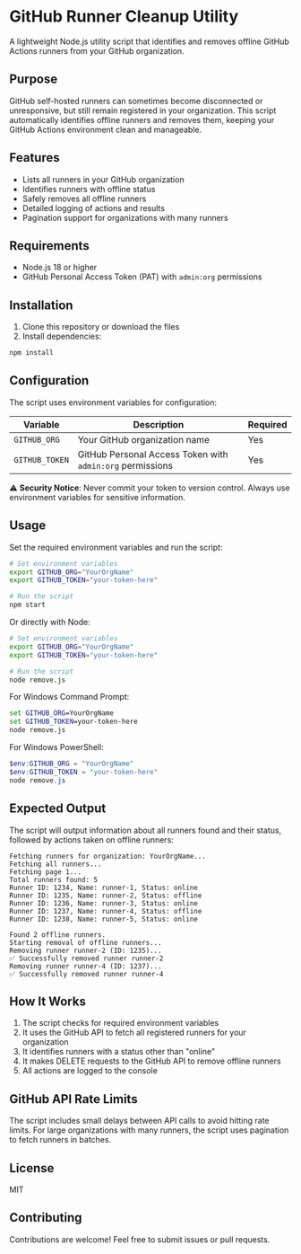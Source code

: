 # GitHub Runner Cleanup Utility

A lightweight Node.js utility script that identifies and removes offline GitHub Actions runners from your GitHub organization.

## Purpose

GitHub self-hosted runners can sometimes become disconnected or unresponsive, but still remain registered in your organization. This script automatically identifies offline runners and removes them, keeping your GitHub Actions environment clean and manageable.

## Features

- Lists all runners in your GitHub organization
- Identifies runners with offline status
- Safely removes all offline runners
- Detailed logging of actions and results
- Pagination support for organizations with many runners

## Requirements

- Node.js 18 or higher
- GitHub Personal Access Token (PAT) with `admin:org` permissions

## Installation

1. Clone this repository or download the files
2. Install dependencies:

```bash
npm install
```

## Configuration

The script uses environment variables for configuration:

| Variable | Description | Required |
|----------|-------------|----------|
| `GITHUB_ORG` | Your GitHub organization name | Yes |
| `GITHUB_TOKEN` | GitHub Personal Access Token with `admin:org` permissions | Yes |

⚠️ **Security Notice**: Never commit your token to version control. Always use environment variables for sensitive information.

## Usage

Set the required environment variables and run the script:

```bash
# Set environment variables
export GITHUB_ORG="YourOrgName"
export GITHUB_TOKEN="your-token-here"

# Run the script
npm start
```

Or directly with Node:

```bash
# Set environment variables
export GITHUB_ORG="YourOrgName"
export GITHUB_TOKEN="your-token-here"

# Run the script
node remove.js
```

For Windows Command Prompt:
```cmd
set GITHUB_ORG=YourOrgName
set GITHUB_TOKEN=your-token-here
node remove.js
```

For Windows PowerShell:
```powershell
$env:GITHUB_ORG = "YourOrgName"
$env:GITHUB_TOKEN = "your-token-here"
node remove.js
```

## Expected Output

The script will output information about all runners found and their status, followed by actions taken on offline runners:

```
Fetching runners for organization: YourOrgName...
Fetching all runners...
Fetching page 1...
Total runners found: 5
Runner ID: 1234, Name: runner-1, Status: online
Runner ID: 1235, Name: runner-2, Status: offline
Runner ID: 1236, Name: runner-3, Status: online
Runner ID: 1237, Name: runner-4, Status: offline
Runner ID: 1238, Name: runner-5, Status: online

Found 2 offline runners.
Starting removal of offline runners...
Removing runner runner-2 (ID: 1235)...
✅ Successfully removed runner runner-2
Removing runner runner-4 (ID: 1237)...
✅ Successfully removed runner runner-4
```

## How It Works

1. The script checks for required environment variables
2. It uses the GitHub API to fetch all registered runners for your organization
3. It identifies runners with a status other than "online"
4. It makes DELETE requests to the GitHub API to remove offline runners
5. All actions are logged to the console

## GitHub API Rate Limits

The script includes small delays between API calls to avoid hitting rate limits. For large organizations with many runners, the script uses pagination to fetch runners in batches.

## License

MIT

## Contributing

Contributions are welcome! Feel free to submit issues or pull requests.